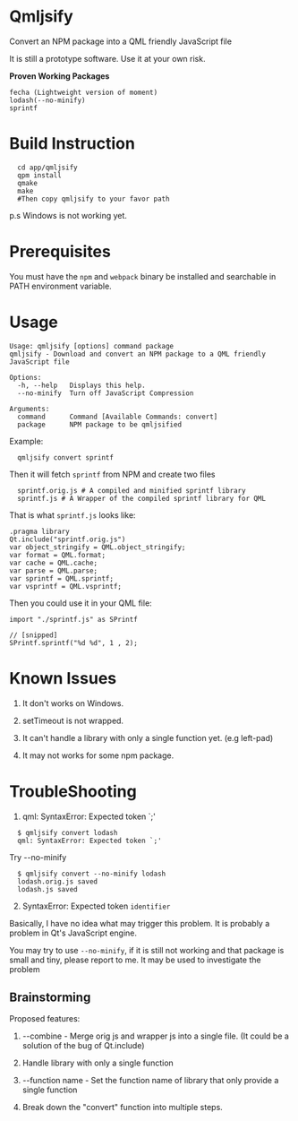 # Qmljsify
Convert an NPM package into a QML friendly JavaScript file

It is still a prototype software. Use it at your own risk.

**Proven Working Packages**

    fecha (Lightweight version of moment)
    lodash(--no-minify) 
    sprintf

Build Instruction
=================

```
  cd app/qmljsify
  qpm install
  qmake
  make 
  #Then copy qmljsify to your favor path
```

p.s Windows is not working yet.

Prerequisites
=============

You must have the `npm` and `webpack` binary be installed and searchable in PATH environment variable.

Usage
=====

```
Usage: qmljsify [options] command package
qmljsify - Download and convert an NPM package to a QML friendly JavaScript file

Options:
  -h, --help   Displays this help.
  --no-minify  Turn off JavaScript Compression

Arguments:
  command      Command [Available Commands: convert]
  package      NPM package to be qmljsified
```


Example: 

```
  qmljsify convert sprintf
```

Then it will fetch `sprintf` from NPM and create two files

```
  sprintf.orig.js # A compiled and minified sprintf library
  sprintf.js # A Wrapper of the compiled sprintf library for QML
```

That is what `sprintf.js` looks like:

```
.pragma library
Qt.include("sprintf.orig.js")
var object_stringify = QML.object_stringify;
var format = QML.format;
var cache = QML.cache;
var parse = QML.parse;
var sprintf = QML.sprintf;
var vsprintf = QML.vsprintf;
```

Then you could use it in your QML file:

```
import "./sprintf.js" as SPrintf

// [snipped]
SPrintf.sprintf("%d %d", 1 , 2);
```

Known Issues
============

1. It don't works on Windows.

2. setTimeout is not wrapped.

3. It can't handle a library with only a single function yet. (e.g left-pad)

4. It may not works for some npm package.

TroubleShooting
===============

1) qml: SyntaxError: Expected token `;'

```
  $ qmljsify convert lodash
  qml: SyntaxError: Expected token `;'
```
Try --no-minify

```
  $ qmljsify convert --no-minify lodash
  lodash.orig.js saved
  lodash.js saved
```

2) SyntaxError: Expected token `identifier`

Basically, I have no idea what may trigger this problem. 
It is probably a problem in Qt's JavaScript engine.

You may try to use `--no-minify`, if it is still not working and that package is small and tiny, please report to me. It may be used to investigate the problem

Brainstorming
------------

Proposed features:

1. --combine - Merge orig js and wrapper js into a single file. (It could be a solution of the bug of Qt.include)

2. Handle library with only a single function

3. --function name - Set the function name of library that only provide a single function

4. Break down the "convert" function into multiple steps.
